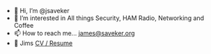 - 👋 Hi, I’m @jsaveker
- 👀 I’m interested in All things Security, HAM Radio, Networking and Coffee
- 📫 How to reach me... james@saveker.org
- :file_folder: Jims [CV / Resume](https://saveker.org/cv)

<!---
jsaveker/jsaveker is a ✨ special ✨ repository because its `README.md` (this file) appears on your GitHub profile.
You can click the Preview link to take a look at your changes.
--->
